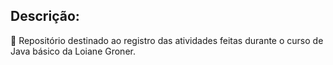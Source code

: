<h2>Descrição:</h2>
<p>&#x1F3AF; Repositório destinado ao registro das atividades feitas durante o curso de Java básico da Loiane Groner.</p>

